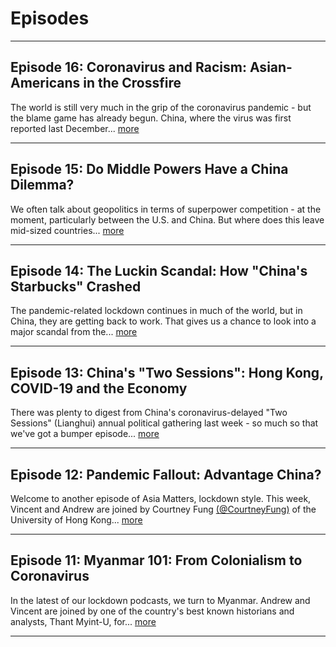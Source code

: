 # Episodes

____________________________________________________________________________
  
## Episode 16: Coronavirus and Racism: Asian-Americans in the Crossfire

The world is still very much in the grip of the coronavirus pandemic - but the blame game has already begun. China, where the virus was first reported last December... [more](/episode-16)

____________________________________________________________________________
  
## Episode 15: Do Middle Powers Have a China Dilemma?

We often talk about geopolitics in terms of superpower competition - at the moment, particularly between the U.S. and China. But where does this leave mid-sized countries... [more](/episode-15)

____________________________________________________________________________

## Episode 14: The Luckin Scandal: How "China's Starbucks" Crashed

The pandemic-related lockdown continues in much of the world, but in China, they are getting back to work. That gives us a chance to look into a major scandal from the... [more](/episode-14)

____________________________________________________________________________

## Episode 13: China's "Two Sessions": Hong Kong, COVID-19 and the Economy


There was plenty to digest from China's coronavirus-delayed "Two Sessions" (Lianghui) annual political gathering last week - so much so that we've got a bumper episode... [more](/episode-13)

____________________________________________________________________________

## Episode 12: Pandemic Fallout: Advantage China?

Welcome to another episode of Asia Matters, lockdown style. This week, Vincent and Andrew are joined by Courtney Fung [(@CourtneyFung)](https://twitter.com/courtneyfung?lang=en) of the University of Hong Kong... [more](/episode-12)

____________________________________________________________________________

## Episode 11: Myanmar 101: From Colonialism to Coronavirus

In the latest of our lockdown podcasts, we turn to Myanmar. Andrew and Vincent are joined by one of the country's best known historians and analysts, Thant Myint-U, for... [more](/episode-11)

____________________________________________________________________________


